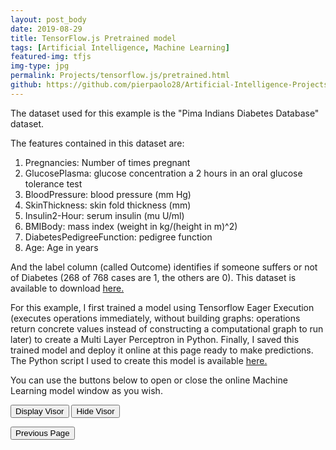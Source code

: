 ```yaml
---
layout: post_body
date: 2019-08-29
title: TensorFlow.js Pretrained model
tags: [Artificial Intelligence, Machine Learning]
featured-img: tfjs
img-type: jpg
permalink: Projects/tensorflow.js/pretrained.html
github: https://github.com/pierpaolo28/Artificial-Intelligence-Projects/tree/master/Google%20AI%20tools/tensorflow.js
---
```


<script src="script3.js"></script>
<script src="https://cdn.jsdelivr.net/npm/@tensorflow/tfjs"> </script>
<script src="https://cdn.jsdelivr.net/npm/@tensorflow/tfjs-vis"></script>

The dataset used for this example is the "Pima Indians Diabetes Database" dataset.

The features contained in this dataset are:
1. Pregnancies: Number of times pregnant
2. GlucosePlasma: glucose concentration a 2 hours in an oral glucose
tolerance test
3. BloodPressure: blood pressure (mm Hg)
4. SkinThickness: skin fold thickness (mm)
5. Insulin2-Hour: serum insulin (mu U/ml)
6. BMIBody: mass index (weight in kg/(height in m)^2)
7. DiabetesPedigreeFunction: pedigree function
8. Age: Age in years

And the label column (called Outcome) identifies if someone suffers or
not of Diabetes (268 of 768 cases are 1, the others are 0). This dataset
is available to download [here.](https://www.kaggle.com/uciml/pima-indians-diabetes-database)

For this example, I first trained a model using Tensorflow Eager
Execution (executes operations immediately, without building graphs:
operations return concrete values instead of constructing a
computational graph to run later) to create a Multi Layer Perceptron in
Python. Finally, I saved this trained model and deploy it online at this
page ready to make predictions. The Python script I used to create this
model is available [here.](https://github.com/pierpaolo28/Artificial-Intelligence-Projects/blob/master/Google%20AI%20tools/tensorflow.js/PreTrainedModel.ipynb)

You can use the buttons below to open or close the online Machine
Learning model window as you wish.

<button class="btn" id="show-visor">
  Display Visor
</button>

<button class="btn" id="hide-visor">
  Hide Visor
</button>

<button
  onclick="location.href='/Projects/tensorflow.js/tensorjs.html'"
  class="btn">
Previous Page
</button>
